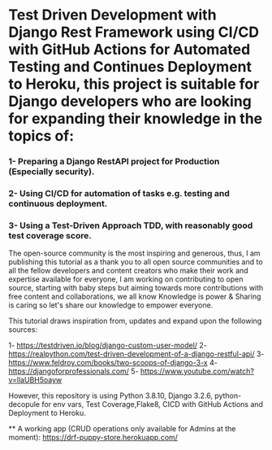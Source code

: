 # Test Driven Development with Django Rest Framework using CI/CD with GitHub Actions for Automated Testing and Continues Deployment to Heroku, this project is suitable for Django developers who are looking for expanding their knowledge in the topics of:
### 1- Preparing a Django RestAPI project for Production (Especially security). 
### 2- Using CI/CD for automation of tasks e.g. testing and continuous deployment. 
### 3- Using a Test-Driven Approach TDD, with reasonably good test coverage score.



The open-source community is the most inspiring and generous, thus, I am publishing this tutorial as a thank you to all open source communities and to all the fellow developers and content creators who make their work and expertise available for everyone, I am working on contributing to open source, starting with baby steps but aiming towards more contributions with free content and collaborations, we all know Knowledge is power & Sharing is caring so let's share our knowledge to empower everyone.

This tutorial draws inspiration from, updates and expand upon the following sources:

1- https://testdriven.io/blog/django-custom-user-model/
2- https://realpython.com/test-driven-development-of-a-django-restful-api/
3- https://www.feldroy.com/books/two-scoops-of-django-3-x
4- https://djangoforprofessionals.com/
5- https://www.youtube.com/watch?v=llaUBH5oayw


However, this repository is using Python 3.8.10, Django 3.2.6, python-decopule for env vars, Test Coverage,Flake8, CICD with GitHub Actions and Deployment to Heroku.

** A working app (CRUD operations only available for Admins at the moment): https://drf-puppy-store.herokuapp.com/
